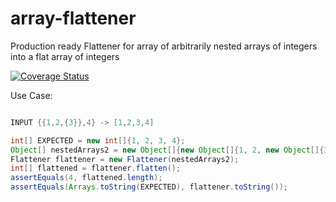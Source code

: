 # array-flattener
Production ready Flattener for array of arbitrarily nested arrays of integers into a flat array of integers

[![Coverage Status](https://coveralls.io/repos/github/ocularminds/array-flattener/badge.svg?branch=master)](https://coveralls.io/github/ocularminds/array-flattener?branch=master)

Use Case:
```java

INPUT {{1,2,{3}},4} -> [1,2,3,4]

int[] EXPECTED = new int[]{1, 2, 3, 4};
Object[] nestedArrays2 = new Object[]{new Object[]{1, 2, new Object[]{3}}, 4};
Flattener flattener = new Flattener(nestedArrays2);
int[] flattened = flattener.flatten();
assertEquals(4, flattened.length);
assertEquals(Arrays.toString(EXPECTED), flattener.toString());

```
